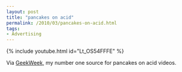 ```yaml
---
layout: post
title: "pancakes on acid"
permalink: /2010/03/pancakes-on-acid.html
tags:
- Advertising
---
```


{% include youtube.html id="Lt_OS54FFFE" %}

Via [GeekWeek](http://www.geekweek.com/2010/03/did-i-have-a-seizure-is-this-ihop-commercial-real-what-is-happening.html), my number one source for pancakes on acid videos.
